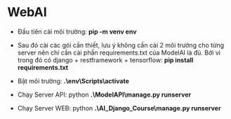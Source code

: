 # WebAI
- Đầu tiên cài môi trường:  **pip -m venv env**

- Sau đó cài các gói cần thiết, lưu ý không cần cài 2 môi trường cho từng server nên chỉ cần cài phần requirements.txt của ModelAI là đủ.
Bởi vì trong đó có django + restframework + tensorflow: **pip install requirements.txt**

- Bật môi trường: **.\env\Scripts\activate**

- Chạy Server API:  python **.\ModelAPI\manage.py runserver**

- Chạy Server WEB:  python **.\AI_Django_Course\manage.py runserver**
